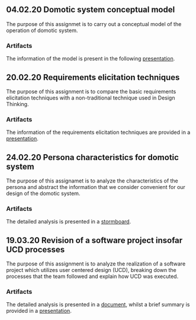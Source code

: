 ## 04.02.20 Domotic system conceptual model

The purpose of this assignmet is to carry out a conceptual model of the operation of domotic system.

### Artifacts

The information of the model is present in the following [presentation](https://docs.google.com/presentation/d/1JfBTymFc2024SHdUT8dY2Yv6OPBN1nfRrdA8rZHVqp4/edit#slide=id.g6e8ad3bb48_0_98).

## 20.02.20 Requirements elicitation techniques

The purpose of this assignment is to compare the basic requirements elicitation techniques with a non-traditional technique used in Design Thinking.

### Artifacts

The information of the requirements elicitation techniques are provided in a [presentation](https://docs.google.com/presentation/d/1JXw1zJ3paAMaPOE2fly4yltNeuKOdIUQMdVcG0fJ1Ic/edit#slide=id.g7e1dfe53a9_4_16).

## 24.02.20 Persona characteristics for domotic system

The purpose of this assignamet is to analyze the characteristics of the persona and abstract the information that we consider convenient for our design of the domotic system.

### Artifacts

The detailed analysis is presented in a [stormboard](hhttps://stormboard.com/storm/916504/Persona_characteristics_for_domotic_system).

## 19.03.20 Revision of a software project insofar UCD processes

The purpose of this assignment is to analyze the realization of a software project which utilizes user centered design (UCD), breaking down the processes that the team followed and explain how UCD was executed.

### Artifacts

The detailed analysis is presented in a [document](https://docs.google.com/document/d/1qyTdtCmzzQxgWpsi7pWOg9SV6yqUt7l290vpzUzH3bg/edit?usp=sharing), whilst a brief summary is provided in a [presentation](https://docs.google.com/presentation/d/1ZrZ_HOBCHZnIZTs-juoFiSv0Dgkl4OQeEkb8HBBp2Os/edit?usp=sharing).
